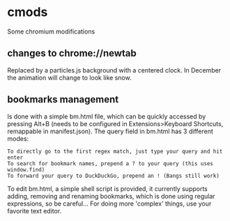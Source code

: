 # cmods

Some chromium modifications

## changes to chrome://newtab
Replaced by a particles.js background with a centered clock. In December the animation will change to look like snow.
## bookmarks management
Is done with a simple bm.html file, which can be quickly accessed by pressing Alt+B (needs to be configured in Extensions>Keyboard Shortcuts, remappable in manifest.json). 
The query field in bm.html has 3 different modes:
```
To directly go to the first regex match, just type your query and hit enter
To search for bookmark names, prepend a ? to your query (this uses window.find)
To forward your query to DuckDuckGo, prepend an ! (Bangs still work)
```
To edit bm.html, a simple shell script is provided, it currently supports adding, removing and renaming bookmarks, which is done using regular expressions, so be careful... For doing more 'complex' things, use your favorite text editor.